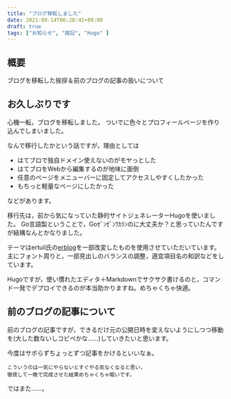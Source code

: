 ```yaml
---
title: "ブログ移転しました"
date: 2021-09-14T06:28:41+09:00
draft: true
tags: ["お知らせ", "雑記", "Hugo" ]
---
```


## 概要
ブログを移転した挨拶＆前のブログの記事の扱いについて

## お久しぶりです
心機一転，ブログを移転しました。
ついでに色々とプロフィールページを作り込んでしまいました。

なんで移行したかという話ですが，理由としては

* はてブロで独自ドメイン使えないのがモヤっとした
* はてブロをWebから編集するのが地味に面倒
* 任意のページをメニューバーに固定してアクセスしやすくしたかった
* もちっと軽量なページにしたかった

などがあります。

移行先は，前から気になっていた静的サイトジェネレーターHugoを使いました。
Go言語製ということで，Goｾﾞﾝｾﾞﾝﾜｶﾗﾝのに大丈夫か？と思っていたんですが結構なんとかなりました。


テーマはertuil氏の[erblog](https://github.com/ertuil/erblog/blob/master/LICENSE.md)を一部改変したものを使用させていただいています。主にフォント周りと，一部見出しのバランスの調整，適宜項目名の和訳などをしています。

Hugoですが，使い慣れたエディタ＋Markdownでサクサク書けるのと，コマンド一発でデプロイできるのが本当助かりますね。めちゃくちゃ快適。


## 前のブログの記事について

前のブログの記事ですが，できるだけ元の公開日時を変えないようにしつつ移動を(大した数ないしコピペかな……)していきたいと思います。

今度はサボらずちょっとずつ記事をかけるといいなぁ。


```
こういうのは一気にやらないとすぐやる気なくなると思い，
徹夜して一晩で完成させた結果めちゃくちゃ眠いです。
```

ではまた……。

